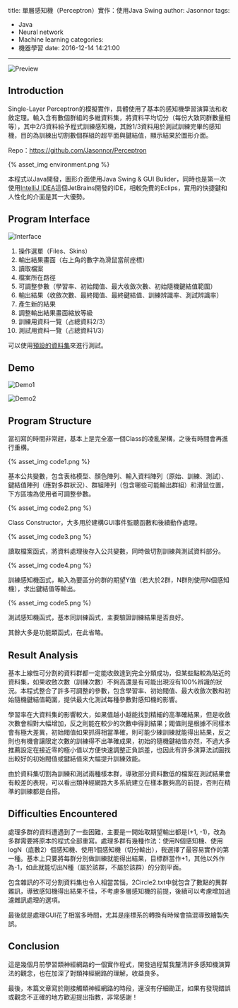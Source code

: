 title: 單層感知機（Perceptron）實作：使用Java Swing
author: Jasonnor
tags:
  - Java
  - Neural network
  - Machine learning
categories:
  - 機器學習
date: 2016-12-14 14:21:00
---
![Preview](https://raw.githubusercontent.com/Jasonnor/Perceptron/master/assets/resultA.png)

## Introduction

Single-Layer Perceptron的模擬實作，具體使用了基本的感知機學習演算法和收斂定理。輸入含有數個群組的多維資料集，將資料平均切分（每份大致同群數量相等），其中2/3資料給予程式訓練感知機，其餘1/3資料用於測試訓練完畢的感知機，目的為訓練出切割數個群組的超平面與鍵結值，顯示結果於圖形介面。

Repo：https://github.com/Jasonnor/Perceptron

<!-- more -->

<span hidden itemprop="image" itemscope itemtype="https://schema.org/ImageObject">
  <img src="https://raw.githubusercontent.com/Jasonnor/Perceptron/master/assets/resultA.png"/>
  <meta itemprop="url" content="https://raw.githubusercontent.com/Jasonnor/Perceptron/master/assets/resultA.png">
  <meta itemprop="width" content="60">
  <meta itemprop="height" content="60">
</span>

{% asset_img environment.png %}

本程式以Java開發，圖形介面使用Java Swing & GUI Bulider，同時也是第一次使用[IntelliJ IDEA](https://www.jetbrains.com/idea/)這個JetBrains開發的IDE，相較免費的Eclips，實用的快捷鍵和人性化的介面是其一大優勢。

## Program Interface

![Interface](https://raw.githubusercontent.com/Jasonnor/Perceptron/master/assets/preview.png)

1. 操作選單（Files、Skins）
2. 輸出結果畫面（右上角的數字為滑鼠當前座標）
3. 讀取檔案
4. 檔案所在路徑
5. 可調整參數（學習率、初始閥值、最大收斂次數、初始隨機鍵結值範圍）
6. 輸出結果（收斂次數、最終閥值、最終鍵結值、訓練辨識率、測試辨識率）
7. 產生新的結果
8. 調整輸出結果畫面縮放等級
9. 訓練用資料一覽（占總資料2/3）
10. 測試用資料一覽（占總資料1/3）

可以使用[預設的資料集](https://github.com/Jasonnor/Perceptron/tree/master/data)來進行測試。

## Demo

![Demo1](https://raw.githubusercontent.com/Jasonnor/Perceptron/master/assets/demo.gif)

![Demo2](https://raw.githubusercontent.com/Jasonnor/Perceptron/master/assets/resultB.png)

## Program Structure

當初寫的時間非常趕，基本上是完全塞一個Class的凌亂架構，之後有時間會再進行重構。

{% asset_img code1.png %}

基本公共變數，包含表格模型、顏色陣列、輸入資料陣列（原始、訓練、測試）、鍵結值陣列（應對多群狀況）、群組陣列（包含哪些可能輸出群組）和滑鼠位置，下方區塊為使用者可調整參數。

{% asset_img code2.png %}

Class Constructor，大多用於建構GUI事件監聽函數和後續動作處理。

{% asset_img code3.png %}

讀取檔案函式，將資料處理後存入公共變數，同時做切割訓練與測試資料部分。

{% asset_img code4.png %}

訓練感知機函式，輸入為要區分的群的期望Y值（若大於2群，N群則使用N個感知機），求出鍵結值等輸出。

{% asset_img code5.png %}

測試感知機函式，基本同訓練函式，主要驗證訓練結果是否良好。

其餘大多是功能類函式，在此省略。

## Result Analysis

基本上線性可分割的資料群都一定能收斂達到完全分類成功，但某些點較為貼近的資料集，如果收斂次數（訓練次數）不夠高還是有可能出現沒有100%辨識的狀況。本程式整合了許多可調整的參數，包含學習率、初始閥值、最大收斂次數和初始隨機鍵結值範圍，提供最大化測試每種參數對感知機的影響。

學習率在大資料集的影響較大，如果值越小越能找到精細的高準確結果，但是收斂次數會相對大幅增加，反之則能在較少的次數中得到結果；閥值則是根據不同樣本會有極大差異，初始閥值如果抓得相當準確，則可能少練訓練就能得出結果，反之則也有機會讓限定次數的訓練得不出準確成果，初始的隨機鍵結值亦然，不過大多推薦設定在接近零的極小值以方便快速調整正負誤差，也因此有許多演算法試圖找出較好的初始閥值或鍵結值來大幅提升訓練效能。

由於資料集切割為訓練和測試兩種樣本群，導致部分資料數低的檔案在測試結果會有較差的表現，可以看出類神經網路大多系統建立在樣本數夠高的前提，否則在精準的訓練都是白搭。

## Difficulties Encountered

處理多群的資料遭遇到了一些困難，主要是一開始取期望輸出都是(+1, -1)，改為多群需要將原本的程式全部重寫。處理多群有幾種作法：使用N個感知機、使用logN（底數2）個感知機、使用1個感知機（切分輸出），我選擇了最容易實作的第一種。基本上只要將每群分別做訓練就能得出結果，目標群當作+1，其他以外作為-1，如此就能切出N種（屬於該群，不屬於該群）的分割平面。

包含雜訊的不可分割資料集也令人相當苦惱，2Circle2.txt中就包含了數點的異群雜訊，導致感知機得出結果不佳，不考慮多層感知機的前提，後續可以考慮增加過濾雜訊處理的選項。

最後就是處理GUI花了相當多時間，尤其是座標系的轉換有時候會搞混導致繪製失誤。

## Conclusion

這是幾個月前學習類神經網路的一個實作程式，開發過程幫我釐清許多感知機演算法的觀念，也在加深了對類神經網路的理解，收益良多。

最後，本篇文章寫於剛接觸類神經網路的時段，還沒有仔細勘正，如果有發現錯誤或觀念不正確的地方歡迎提出指教，非常感謝！
